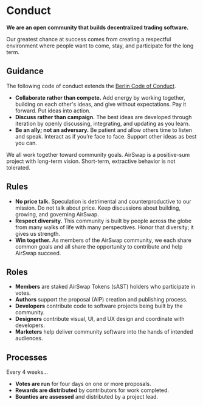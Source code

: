 # Conduct

**We are an open community that builds decentralized trading software.**

Our greatest chance at success comes from creating a respectful environment where people want to come, stay, and participate for the long term.

## Guidance

The following code of conduct extends the [Berlin Code of Conduct](https://berlincodeofconduct.org/).

* **Collaborate rather than compete.** Add energy by working together, building on each other's ideas, and give without expectations. Pay it forward. Put ideas into action.
* **Discuss rather than campaign.** The best ideas are developed through iteration by openly discussing, integrating, and updating as you learn.
* **Be an ally; not an adversary.** Be patient and allow others time to listen and speak. Interact as if you’re face to face. Support other ideas as best you can.

We all work together toward community goals. AirSwap is a positive-sum project with long-term vision. Short-term, extractive behavior is not tolerated.

## Rules

* **No price talk.** Speculation is detrimental and counterproductive to our mission. Do not talk about price. Keep discussions about building, growing, and governing AirSwap.
* **Respect diversity.** This community is built by people across the globe from many walks of life with many perspectives. Honor that diversity; it gives us strength.
* **Win together.** As members of the AirSwap community, we each share common goals and all share the opportunity to contribute and help AirSwap succeed.

## Roles

* **Members** are staked AirSwap Tokens \(sAST\) holders who participate in votes.
* **Authors** support the proposal \(AIP\) creation and publishing process.
* **Developers** contribute code to software projects being built by the community.
* **Designers** contribute visual, UI, and UX design and coordinate with developers.
* **Marketers** help deliver community software into the hands of intended audiences.

## Processes

Every 4 weeks…

* **Votes are run** for four days on one or more proposals.
* **Rewards are distributed** by contributors for work completed.
* **Bounties are assessed** and distributed by a project lead.

